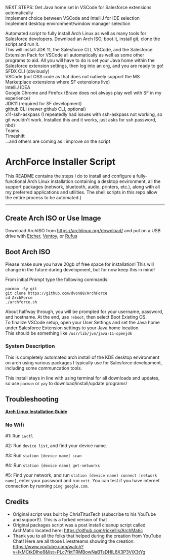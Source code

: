 NEXT STEPS: Get Java home set in VSCode for Salesforce extensions automatically  
Implement choice between VSCode and IntelliJ for IDE selection  
Implement desktop environment/window manager selection  

Automated script to fully install Arch Linux as well as many tools for Salesforce developers. Download an Arch ISO, boot it, install git, clone the script and run it.  
This will install JDK 11, the Salesforce CLI, VSCode, and the Salesforce Extension Pack for VSCode all automatically as well as some other programs to aid. All you will have to do is set your Java home within the Salesforce extension settings, then log into an org, and you are ready to go!  
SFDX CLI (obviously)  
VSCode (not OSS code as that does not natively support the MS Marketplace extensions where SF extensions live)  
IntelliJ IDEA  
Google Chrome and Firefox (Brave does not always play well with SF in my experience)  
JDK11 (required for SF development)  
github CLI (newer github CLI, optional)  
x11-ssh-askpass (I repeatedly had issues with ssh-askpass not working, so git wouldn't work. Installed this and it works, just asks for ssh password, nbd)  
Teams  
Timeshift  
...and others are coming as I improve on the script  

# ArchForce Installer Script

This README contains the steps I do to install and configure a fully-functional Arch Linux installation containing a desktop environment, all the support packages (network, bluetooth, audio, printers, etc.), along with all my preferred applications and utilities. The shell scripts in this repo allow the entire process to be automated.)

---
## Create Arch ISO or Use Image

Download ArchISO from <https://archlinux.org/download/> and put on a USB drive with [Etcher](https://www.balena.io/etcher/), [Ventoy](https://www.ventoy.net/en/index.html), or [Rufus](https://rufus.ie/en/)

## Boot Arch ISO

Please make sure you have 20gb of free space for installation! This will change in the future during development, but for now keep this in mind!

From initial Prompt type the following commands:

```
pacman -Sy git
git clone https://github.com/dvon88/ArchForce
cd ArchForce
./archforce.sh
```
About halfway through, you will be prompted for your username, password, and hostname. At the end, use ```reboot```, then select Boot Existing OS.  
To finalize VSCode setup, open your User Settings and set the Java home under Salesforce Extension settings to your Java home location.  
This should be something like ```/usr/lib/jvm/java-11-openjdk```  

### System Description
This is completely automated arch install of the KDE desktop environment on arch using various packages I typically use for Salesforce development, including some
communcation tools.  

This install stays in line with using terminal for all downloads and updates, so use ```pacman``` or ```yay``` to download/install/update programs!

## Troubleshooting

__[Arch Linux Installation Guide](https://github.com/rickellis/Arch-Linux-Install-Guide)__

### No Wifi

#1: Run `iwctl`

#2: Run `device list`, and find your device name.

#3: Run `station [device name] scan`

#4: Run `station [device name] get-networks`

#5: Find your network, and run `station [device name] connect [network name]`, enter your password and run `exit`. You can test if you have internet connection by running `ping google.com`. 

## Credits

- Original script was built by ChrisTitusTech (subscribe to his YouTube and support!). This is a forked version of that
- Original packages script was a post install cleanup script called ArchMatic located here: https://github.com/rickellis/ArchMatic
- Thank you to all the folks that helped during the creation from YouTube Chat! Here are all those Livestreams showing the creation: <https://www.youtube.com/watch?v=IkMCtkDIhe8&list=PLc7fktTRMBowNaBTsDHlL6X3P3ViX3tYg>
